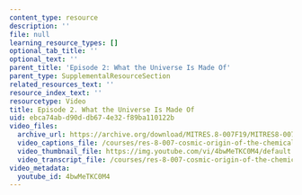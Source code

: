 ```yaml
---
content_type: resource
description: ''
file: null
learning_resource_types: []
optional_tab_title: ''
optional_text: ''
parent_title: 'Episode 2: What the Universe Is Made Of'
parent_type: SupplementalResourceSection
related_resources_text: ''
resource_index_text: ''
resourcetype: Video
title: Episode 2. What the Universe Is Made Of
uid: ebca74ab-d90d-db67-4e32-f89ba110122b
video_files:
  archive_url: https://archive.org/download/MITRES.8-007F19/MITRES8-007F19_ep02_300k.mp4
  video_captions_file: /courses/res-8-007-cosmic-origin-of-the-chemical-elements-fall-2019/d2e8b018f192560484b2c282ef54eb2a_4bwMeTKC0M4.vtt
  video_thumbnail_file: https://img.youtube.com/vi/4bwMeTKC0M4/default.jpg
  video_transcript_file: /courses/res-8-007-cosmic-origin-of-the-chemical-elements-fall-2019/7d942b6a7bdfc654c39f93b06976feb4_4bwMeTKC0M4.pdf
video_metadata:
  youtube_id: 4bwMeTKC0M4
---
```

